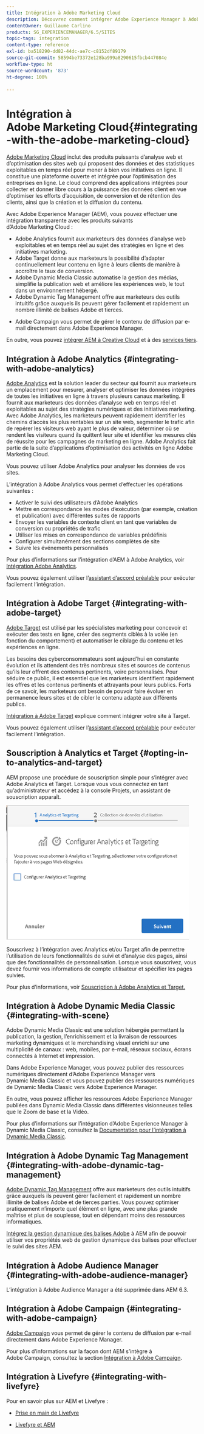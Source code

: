 ```yaml
---
title: Intégration à Adobe Marketing Cloud
description: Découvrez comment intégrer Adobe Experience Manager à Adobe Marketing Cloud.
contentOwner: Guillaume Carlino
products: SG_EXPERIENCEMANAGER/6.5/SITES
topic-tags: integration
content-type: reference
exl-id: ba518290-dd82-44dc-ae7c-c8152df89179
source-git-commit: 58594be73372e128ba999a8290615fbcb447084e
workflow-type: ht
source-wordcount: '873'
ht-degree: 100%

---
```


# Intégration à Adobe Marketing Cloud{#integrating-with-the-adobe-marketing-cloud}

[Adobe Marketing Cloud](https://www.adobe.com/solutions/digital-marketing.html) inclut des produits puissants d’analyse web et d’optimisation des sites web qui proposent des données et des statistiques exploitables en temps réel pour mener à bien vos initiatives en ligne. Il constitue une plateforme ouverte et intégrée pour l’optimisation des entreprises en ligne. Le cloud comprend des applications intégrées pour collecter et donner libre cours à la puissance des données client en vue d’optimiser les efforts d’acquisition, de conversion et de rétention des clients, ainsi que la création et la diffusion du contenu.

Avec Adobe Experience Manager (AEM), vous pouvez effectuer une intégration transparente avec les produits suivants d’Adobe Marketing Cloud :

* Adobe Analytics fournit aux marketeurs des données d’analyse web exploitables et en temps réel au sujet des stratégies en ligne et des initiatives marketing.
* Adobe Target donne aux marketeurs la possibilité d’adapter continuellement leur contenu en ligne à leurs clients de manière à accroître le taux de conversion.
* Adobe Dynamic Media Classic automatise la gestion des médias, simplifie la publication web et améliore les expériences web, le tout dans un environnement hébergé.
* Adobe Dynamic Tag Management offre aux marketeurs des outils intuitifs grâce auxquels ils peuvent gérer facilement et rapidement un nombre illimité de balises Adobe et tierces.
<!-- Search&Promote is end of life as of September 1, 2022 * Adobe Search&Promote gives marketers the ability to control and optimize the search results on their sites. -->
* Adobe Campaign vous permet de gérer le contenu de diffusion par e-mail directement dans Adobe Experience Manager.

En outre, vous pouvez [intégrer AEM à Creative Cloud](/help/assets/aem-cc-integration-best-practices.md) et à des [services tiers](/help/sites-administering/third-party-services.md).

## Intégration à Adobe Analytics {#integrating-with-adobe-analytics}

[Adobe Analytics](https://www.omniture.com/en/products/analytics/sitecatalyst) est la solution leader du secteur qui fournit aux marketeurs un emplacement pour mesurer, analyser et optimiser les données intégrées de toutes les initiatives en ligne à travers plusieurs canaux marketing. Il fournit aux marketeurs des données d’analyse web en temps réel et exploitables au sujet des stratégies numériques et des initiatives marketing. Avec Adobe Analytics, les marketeurs peuvent rapidement identifier les chemins d’accès les plus rentables sur un site web, segmenter le trafic afin de repérer les visiteurs web ayant le plus de valeur, déterminer où se rendent les visiteurs quand ils quittent leur site et identifier les mesures clés de réussite pour les campagnes de marketing en ligne. Adobe Analytics fait partie de la suite d’applications d’optimisation des activités en ligne Adobe Marketing Cloud.

Vous pouvez utiliser Adobe Analytics pour analyser les données de vos sites.

L’intégration à Adobe Analytics vous permet d’effectuer les opérations suivantes :

* Activer le suivi des utilisateurs d’Adobe Analytics
* Mettre en correspondance les modes d’exécution (par exemple, création et publication) avec différentes suites de rapports
* Envoyer les variables de contexte client en tant que variables de conversion ou propriétés de trafic
* Utiliser les mises en correspondance de variables prédéfinis
* Configurer simultanément des sections complètes de site
* Suivre les événements personnalisés

Pour plus d’informations sur l’intégration d’AEM à Adobe Analytics, voir [Intégration Adobe Analytics](/help/sites-administering/adobeanalytics.md).

Vous pouvez également utiliser l’[assistant d’accord préalable](/help/sites-administering/opt-in.md) pour exécuter facilement l’intégration.

## Intégration à Adobe Target {#integrating-with-adobe-target}

[Adobe Target](https://www.omniture.com/en/products/conversion/test-and-target) est utilisé par les spécialistes marketing pour concevoir et exécuter des tests en ligne, créer des segments ciblés à la volée (en fonction du comportement) et automatiser le ciblage du contenu et les expériences en ligne.

Les besoins des cyberconsommateurs sont aujourd’hui en constante évolution et ils attendent des très nombreux sites et sources de contenus qu’ils leur offrent des contenus pertinents, voire personnalisés. Pour séduire ce public, il est essentiel que les marketeurs identifient rapidement les offres et les contenus pertinents et attrayants pour leurs publics. Forts de ce savoir, les marketeurs ont besoin de pouvoir faire évoluer en permanence leurs sites et de cibler le contenu adapté aux différents publics.

[Intégration à Adobe Target](/help/sites-administering/target.md) explique comment intégrer votre site à Target.

Vous pouvez également utiliser l’[assistant d’accord préalable](/help/sites-administering/opt-in.md) pour exécuter facilement l’intégration.

## Souscription à Analytics et Target {#opting-in-to-analytics-and-target}

AEM propose une procédure de souscription simple pour s’intégrer avec Adobe Analytics et Target. Lorsque vous vous connectez en tant qu’administrateur et accédez à la console Projets, un assistant de souscription apparaît.

![chlimage_1-107](assets/chlimage_1-107a.png)

Souscrivez à l’intégration avec Analytics et/ou Target afin de permettre l’utilisation de leurs fonctionnalités de suivi et d’analyse des pages, ainsi que des fonctionnalités de personnalisation. Lorsque vous souscrivez, vous devez fournir vos informations de compte utilisateur et spécifier les pages suivies.

Pour plus d’informations, voir [Souscription à Adobe Analytics et Target.](/help/sites-administering/opt-in.md)

## Intégration à Adobe Dynamic Media Classic {#integrating-with-scene}

Adobe Dynamic Media Classic est une solution hébergée permettant la publication, la gestion, l’enrichissement et la livraison de ressources marketing dynamiques et le merchandising visuel enrichi sur une multiplicité de canaux : web, mobiles, par e-mail, réseaux sociaux, écrans connectés à Internet et impression.

Dans Adobe Experience Manager, vous pouvez publier des ressources numériques directement d’Adobe Experience Manager vers Dynamic Media Classic et vous pouvez publier des ressources numériques de Dynamic Media Classic vers Adobe Experience Manager.

En outre, vous pouvez afficher les ressources Adobe Experience Manager publiées dans Dynamic Media Classic dans différentes visionneuses telles que le Zoom de base et la Vidéo.

Pour plus d’informations sur l’intégration d’Adobe Experience Manager à Dynamic Media Classic, consultez la [Documentation pour l’intégration à Dynamic Media Classic](/help/sites-administering/scene7.md).

## Intégration à Adobe Dynamic Tag Management {#integrating-with-adobe-dynamic-tag-management}

[Adobe Dynamic Tag Management](https://www.adobe.com/fr/solutions/digital-marketing/dynamic-tag-management.html) offre aux marketeurs des outils intuitifs grâce auxquels ils peuvent gérer facilement et rapidement un nombre illimité de balises Adobe et de tierces parties. Vous pouvez optimiser pratiquement n’importe quel élément en ligne, avec une plus grande maîtrise et plus de souplesse, tout en dépendant moins des ressources informatiques.

[Intégrez la gestion dynamique des balises Adobe](/help/sites-administering/dtm.md) à AEM afin de pouvoir utiliser vos propriétés web de gestion dynamique des balises pour effectuer le suivi des sites AEM.

## Intégration à Adobe Audience Manager {#integrating-with-adobe-audience-manager}

L’intégration à Adobe Audience Manager a été supprimée dans AEM 6.3.

<!-- Search&Promote is end of life as of September 1, 2022 ## Integrating with Search&Promote {#integrating-with-search-promote} -->

<!-- Search&Promote is end of life as of September 1, 2022 Adobe Search&Promote enables marketers to optimizehow visitors browse, find, compare, and select relevant products and content on web and mobile sites. Businesses can easily promote priority items based on business objectives and visitor intent, as well as automate merchandising and promotions activity via KPI-based triggers or metrics. -->

<!-- Search&Promote is end of life as of September 1, 2022 Adobe Search&Promote is a reliable and scalable hosted site search application, capable of scaling to millions of pages or products, for heavily visited online businesses ranging from retail to news sites. It offers unprecedented levels of marketer control and metrics-based relevance. -->

<!-- Search&Promote is end of life as of September 1, 2022 For information about integrating AEM and Search&Promote, see [Integrating with Adobe Search&Promote](/help/sites-administering/search-and-promote.md). -->

## Intégration à Adobe Campaign {#integrating-with-adobe-campaign}

[Adobe Campaign](https://www.adobe.com/fr/solutions/campaign-management.html) vous permet de gérer le contenu de diffusion par e-mail directement dans Adobe Experience Manager.

Pour plus d’informations sur la façon dont AEM s’intègre à Adobe Campaign, consultez la section [Intégration à Adobe Campaign](/help/sites-administering/campaignstandard.md).

## Intégration à Livefyre {#integrating-with-livefyre}

Pour en savoir plus sur AEM et Livefyre :

* [Prise en main de Livefyre](https://answers.livefyre.com/developers/getting-started)

* [Livefyre et AEM](https://answers.livefyre.com/product/livefyre-for-adobe-experience-manager-aem/livefyre-for-adobe-experience-manager/)
